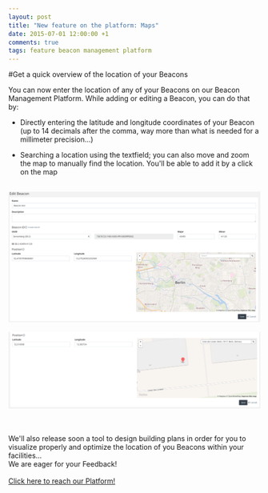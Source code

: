 ```yaml
---
layout: post
title: "New feature on the platform: Maps"
date: 2015-07-01 12:00:00 +1
comments: true
tags: feature beacon management platform 
---
```



#Get a quick overview of the location of your Beacons<br/>

You can now enter the location of any of your Beacons on our Beacon Management Platform. While adding or editing a Beacon, you can do that by:

* Directly entering the latitude and longitude coordinates of your Beacon (up to 14 decimals after the comma, way more than what is needed for a millimeter precision...)


* Searching a location using the textfield; you can also move and zoom the map to manually find the location. You'll be able to add it by a click on the map


<!--more-->

<br/>


<img alt="Overview of the Beacon registration form"  src="/images/map.png"  style="width: 800px;"/>

<br/>

<br/>

<img alt="Zoom on the map" src="/images/map2.png"  style="width: 800px;"/>

<br/><br/>
We'll also release soon a tool to design building plans in order for you to visualize properly and optimize the location of you Beacons within your facilities...
<br/>
We are eager for your Feedback!
<br/><br/>
<a href="https://manage.sensorberg.com/#/signin">  Click here to reach our Platform!</a>
<br/>
<br/>
<br/>
<br/>